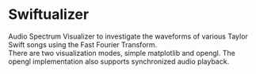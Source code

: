 # Swiftualizer
Audio Spectrum Visualizer to investigate the waveforms of various Taylor Swift songs using the Fast Fourier Transform.    
There are two visualization modes, simple matplotlib and opengl. The opengl implementation also supports synchronized audio playback.
 
